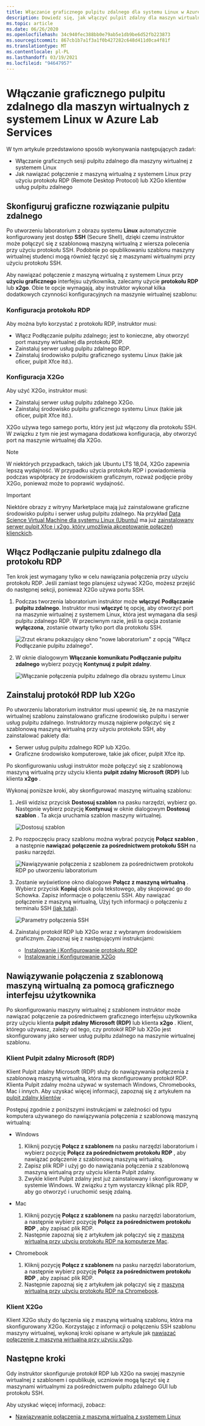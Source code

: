 ```yaml
---
title: Włączanie graficznego pulpitu zdalnego dla systemu Linux w Azure Lab Services | Microsoft Docs
description: Dowiedz się, jak włączyć pulpit zdalny dla maszyn wirtualnych z systemem Linux w laboratorium w Azure Lab Services.
ms.topic: article
ms.date: 06/26/2020
ms.openlocfilehash: 34c940fec388bb0e79ab5e1db9be6d52fb223873
ms.sourcegitcommit: 867cb1b7a1f3a1f0b427282c648d411d0ca4f81f
ms.translationtype: MT
ms.contentlocale: pl-PL
ms.lasthandoff: 03/19/2021
ms.locfileid: "94647957"
---
```

# <a name="enable-graphical-remote-desktop-for-linux-virtual-machines-in-azure-lab-services"></a>Włączanie graficznego pulpitu zdalnego dla maszyn wirtualnych z systemem Linux w Azure Lab Services
W tym artykule przedstawiono sposób wykonywania następujących zadań:

- Włączanie graficznych sesji pulpitu zdalnego dla maszyny wirtualnej z systemem Linux
- Jak nawiązać połączenie z maszyną wirtualną z systemem Linux przy użyciu protokołu RDP (Remote Desktop Protocol) lub X2Go klientów usług pulpitu zdalnego

## <a name="set-up-graphical-remote-desktop-solution"></a>Skonfiguruj graficzne rozwiązanie pulpitu zdalnego
Po utworzeniu laboratorium z obrazu systemu **Linux** automatycznie konfigurowany jest dostęp **SSH** (Secure Shell), dzięki czemu instruktor może połączyć się z szablonową maszyną wirtualną z wiersza polecenia przy użyciu protokołu SSH.  Podobnie po opublikowaniu szablonu maszyny wirtualnej studenci mogą również łączyć się z maszynami wirtualnymi przy użyciu protokołu SSH.

Aby nawiązać połączenie z maszyną wirtualną z systemem Linux przy **użyciu graficznego** interfejsu użytkownika, zalecamy użycie **protokołu RDP** lub **x2go**.  Obie te opcje wymagają, aby instruktor wykonał kilka dodatkowych czynności konfiguracyjnych na maszynie wirtualnej szablonu:

### <a name="rdp-setup"></a>Konfiguracja protokołu RDP
Aby można było korzystać z protokołu RDP, instruktor musi:
  - Włącz Podłączanie pulpitu zdalnego; jest to konieczne, aby otworzyć port maszyny wirtualnej dla protokołu RDP.
  - Zainstaluj serwer usług pulpitu zdalnego RDP.
  - Zainstaluj środowisko pulpitu graficznego systemu Linux (takie jak oficer, pulpit Xfce itd.).

### <a name="x2go-setup"></a>Konfiguracja X2Go
Aby użyć X2Go, instruktor musi:
- Zainstaluj serwer usług pulpitu zdalnego X2Go.
- Zainstaluj środowisko pulpitu graficznego systemu Linux (takie jak oficer, pulpit Xfce itd.).

X2Go używa tego samego portu, który jest już włączony dla protokołu SSH.  W związku z tym nie jest wymagana dodatkowa konfiguracja, aby otworzyć port na maszynie wirtualnej dla X2Go.

> [!NOTE]
> W niektórych przypadkach, takich jak Ubuntu LTS 18,04, X2Go zapewnia lepszą wydajność.  W przypadku użycia protokołu RDP i powiadomienia podczas współpracy ze środowiskiem graficznym, rozważ podjęcie próby X2Go, ponieważ może to poprawić wydajność.

> [!IMPORTANT]
>  Niektóre obrazy z witryny Marketplace mają już zainstalowane graficzne środowisko pulpitu i serwer usług pulpitu zdalnego.  Na przykład [Data Science Virtual Machine dla systemu Linux (Ubuntu)](https://azuremarketplace.microsoft.com/marketplace/apps/microsoft-dsvm.ubuntu-1804) ma już [zainstalowany serwer pulpit Xfce i x2go, który umożliwia akceptowanie połączeń klienckich](../machine-learning/data-science-virtual-machine/dsvm-ubuntu-intro.md#x2go).

## <a name="enable-remote-desktop-connection-for-rdp"></a>Włącz Podłączanie pulpitu zdalnego dla protokołu RDP

Ten krok jest wymagany tylko w celu nawiązania połączenia przy użyciu protokołu RDP.  Jeśli zamiast tego planujesz używać X2Go, możesz przejść do następnej sekcji, ponieważ X2Go używa portu SSH.

1.  Podczas tworzenia laboratorium instruktor może **włączyć Podłączanie pulpitu zdalnego**.  Instruktor musi **włączyć** tę opcję, aby otworzyć port na maszynie wirtualnej z systemem Linux, która jest wymagana dla sesji pulpitu zdalnego RDP.  W przeciwnym razie, jeśli ta opcja zostanie **wyłączona**, zostanie otwarty tylko port dla protokołu SSH.
  
    ![Zrzut ekranu pokazujący okno "nowe laboratorium" z opcją "Włącz Podłączanie pulpitu zdalnego".](./media/how-to-enable-remote-desktop-linux/enable-rdp-option.png)

2. W oknie dialogowym **Włączanie komunikatu Podłączanie pulpitu zdalnego** wybierz pozycję **Kontynuuj z pulpit zdalny**. 

    ![Włączanie połączenia pulpitu zdalnego dla obrazu systemu Linux](./media/how-to-enable-remote-desktop-linux/enabling-remote-desktop-connection-dialog.png)

## <a name="install-rdp-or-x2go"></a>Zainstaluj protokół RDP lub X2Go

Po utworzeniu laboratorium instruktor musi upewnić się, że na maszynie wirtualnej szablonu zainstalowano graficzne środowisko pulpitu i serwer usług pulpitu zdalnego.  Instruktorzy muszą najpierw połączyć się z szablonową maszyną wirtualną przy użyciu protokołu SSH, aby zainstalować pakiety dla:
- Serwer usług pulpitu zdalnego RDP lub X2Go.
- Graficzne środowisko komputerowe, takie jak oficer, pulpit Xfce itp.

Po skonfigurowaniu usługi instruktor może połączyć się z szablonową maszyną wirtualną przy użyciu klienta **pulpit zdalny Microsoft (RDP)** lub klienta **x2go** .

Wykonaj poniższe kroki, aby skonfigurować maszynę wirtualną szablonu:

1. Jeśli widzisz przycisk **Dostosuj szablon** na pasku narzędzi, wybierz go. Następnie wybierz pozycję **Kontynuuj** w oknie dialogowym **Dostosuj szablon** . Ta akcja uruchamia szablon maszyny wirtualnej.  

    ![Dostosuj szablon](./media/how-to-enable-remote-desktop-linux/customize-template.png)
1. Po rozpoczęciu pracy szablonu można wybrać pozycję **Połącz szablon** , a następnie **nawiązać połączenie za pośrednictwem protokołu SSH** na pasku narzędzi. 

    ![Nawiązywanie połączenia z szablonem za pośrednictwem protokołu RDP po utworzeniu laboratorium](./media/how-to-enable-remote-desktop-linux/rdp-after-lab-creation.png) 
1. Zostanie wyświetlone okno dialogowe **Połącz z maszyną wirtualną** . Wybierz przycisk **Kopiuj** obok pola tekstowego, aby skopiować go do Schowka. Zapisz informacje o połączeniu SSH. Aby nawiązać połączenie z maszyną wirtualną, Użyj tych informacji o połączeniu z terminalu SSH [(jak tutaj](https://www.putty.org/)).
 
    ![Parametry połączenia SSH](./media/how-to-enable-remote-desktop-linux/ssh-connection-string.png)

4. Zainstaluj protokół RDP lub X2Go wraz z wybranym środowiskiem graficznym.  Zapoznaj się z następującymi instrukcjami:
    - [Instalowanie i Konfigurowanie protokołu RDP](../virtual-machines/linux/use-remote-desktop.md)
    - [Instalowanie i Konfigurowanie X2Go](https://github.com/Azure/azure-devtestlab/tree/master/samples/ClassroomLabs/Scripts/X2GoRemoteDesktop)

## <a name="connect-to-the-template-vm-via-the-gui"></a>Nawiązywanie połączenia z szablonową maszyną wirtualną za pomocą graficznego interfejsu użytkownika

Po skonfigurowaniu maszyny wirtualnej z szablonem instruktor może nawiązać połączenie za pośrednictwem graficznego interfejsu użytkownika przy użyciu klienta **pulpit zdalny Microsoft (RDP)** lub klienta **x2go** .  Klient, którego używasz, zależy od tego, czy protokół RDP lub X2Go jest skonfigurowany jako serwer usług pulpitu zdalnego na maszynie wirtualnej szablonu.  

### <a name="microsoft-remote-desktop-rdp-client"></a>Klient Pulpit zdalny Microsoft (RDP)

Klient Pulpit zdalny Microsoft (RDP) służy do nawiązywania połączenia z szablonową maszyną wirtualną, która ma skonfigurowany protokół RDP.  Klienta Pulpit zdalny można używać w systemach Windows, Chromebooks, Mac i innych.  Aby uzyskać więcej informacji, zapoznaj się z artykułem na [pulpit zdalny klientów](/windows-server/remote/remote-desktop-services/clients/remote-desktop-clients) .

Postępuj zgodnie z poniższymi instrukcjami w zależności od typu komputera używanego do nawiązywania połączenia z szablonową maszyną wirtualną:

- Windows
  1. Kliknij pozycję **Połącz z szablonem** na pasku narzędzi laboratorium i wybierz pozycję **Połącz za pośrednictwem protokołu RDP** , aby nawiązać połączenie z szablonową maszyną wirtualną. 
  1. Zapisz plik RDP i użyj go do nawiązania połączenia z szablonową maszyną wirtualną przy użyciu klienta Pulpit zdalny. 
  1. Zwykle klient Pulpit zdalny jest już zainstalowany i skonfigurowany w systemie Windows.  W związku z tym wystarczy kliknąć plik RDP, aby go otworzyć i uruchomić sesję zdalną.

- Mac
  1. Kliknij pozycję **Połącz z szablonem** na pasku narzędzi laboratorium, a następnie wybierz pozycję **Połącz za pośrednictwem protokołu RDP** , aby zapisać plik RDP.  
  1. Następnie zapoznaj się z artykułem jak połączyć się z [maszyną wirtualną przy użyciu protokołu RDP na komputerze Mac](connect-virtual-machine-mac-remote-desktop.md).

- Chromebook
  1. Kliknij pozycję **Połącz z szablonem** na pasku narzędzi laboratorium, a następnie wybierz pozycję **Połącz za pośrednictwem protokołu RDP** , aby zapisać plik RDP.  
  1. Następnie zapoznaj się z artykułem jak połączyć się z [maszyną wirtualną przy użyciu protokołu RDP na Chromebook](connect-virtual-machine-chromebook-remote-desktop.md).

### <a name="x2go-client"></a>Klient X2Go

Klient X2Go służy do łączenia się z maszyną wirtualną szablonu, która ma skonfigurowany X2Go.  Korzystając z informacji o połączeniu SSH szablonu maszyny wirtualnej, wykonaj kroki opisane w artykule jak [nawiązać połączenie z maszyną wirtualną przy użyciu x2go](how-to-use-remote-desktop-linux-student.md#connect-to-the-student-vm-using-x2go).

## <a name="next-steps"></a>Następne kroki
Gdy instruktor skonfiguruje protokół RDP lub X2Go na swojej maszynie wirtualnej z szablonem i opublikuje, uczniowie mogą łączyć się z maszynami wirtualnymi za pośrednictwem pulpitu zdalnego GUI lub protokołu SSH.

Aby uzyskać więcej informacji, zobacz:
 - [Nawiązywanie połączenia z maszyną wirtualną z systemem Linux](how-to-use-remote-desktop-linux-student.md)